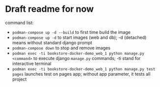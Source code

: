 # Draft readme for now

command list:
- `podman-compose up -d --build` to first time build the image
- `podman-compose up -d` to start images (web and db); -d (detached) means without standard django prompt
- `podman-compose down` to stop and remove images
- `podman exec -ti bookstore-docker-demo_web_1 python manage.py <command>` to execute django `manage.py` commands; -ti stand for interactive terminal
- `podman exec -ti bookstore-docker-demo_web_1 python manage.py test pages` launches test on pages app; without app parameter, it tests all project
